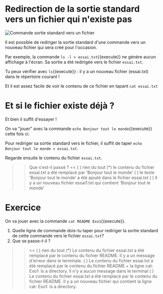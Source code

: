 
# Redirection de la sortie standard vers un fichier qui n'existe pas

<img src="./assets/commande_ss_se_to_file_terminal.png" alt="Commande sortie standard vers un fichier"/>

Il est possible de rediriger la sortie standard d'une commande vers un nouveau fichier qui sera créé pour l'occasion.

Par exemple, la commande  `ls -l > essai.txt`{{execute}} ne génère aucun affichage à l'écran.
Sa sortie a été redirigée vers le fichier `essai.txt`.

Tu peux vérifier avec `ls`{{execute}} : il y a un nouveau fichier (essai.txt) dans le répertoire courant !

Et il est assez facile de voir le contenu de ce fichier en tapant `cat essai.txt`

# Et si le fichier existe déjà ?

Et bien il suffit d'essayer !

On va "jouer" avec la commande `echo Bonjour tout le monde`{{execute}} cette fois ci.

Pour rediriger sa sortie standard vers le fichier, il suffit de taper `echo Bonjour tout le monde > essai.txt`.

Regarde ensuite le contenu du fichier `essai.txt`.

>> Que s'est-il passé ? <<
( ) rien du tout
(*) le contenu du fichier essai.txt a été remplacé par 'Bonjour tout le monde'
( ) le texte 'Bonjour tout le monde' a été ajouté dans le fichier essai.txt
( ) Il y a un nouveau fichier essai1.txt qui contient 'Bonjour tout le monde'

# Exercice

On va jouer avec la commande `cat README Exo1`{{execute}}.

1. Quelle ligne de commande dois-tu taper pour rediriger la sortie standard de cette commande vers le fichier `essai.txt`?
2. Que se passe-t-il ?
>> <<
( ) rien du tout
(*) Le contenu du fichier essai.txt a été remplacé par le contenu du fichier README. Il y a un message d'erreur dans le terminale.
( ) Le contenu du fichier essai.txt a été remplacé par le contenu du fichier README + la ligne cat: Exo1: Is a directory. Il n'y a aucun message dans le terminal
( ) Le contenu du fichier essai.txt a été remplacé par le contenu du fichier README. Il y a un nouveau fichier qui contient la ligne cat: Exo1: Is a directory.
